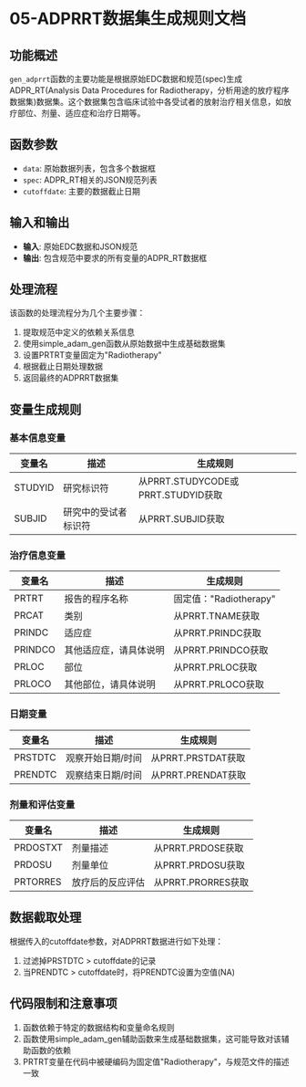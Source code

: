 # 05-ADPRRT数据集生成规则文档

## 功能概述

`gen_adprrt`函数的主要功能是根据原始EDC数据和规范(spec)生成ADPR_RT(Analysis Data Procedures for Radiotherapy，分析用途的放疗程序数据集)数据集。这个数据集包含临床试验中各受试者的放射治疗相关信息，如放疗部位、剂量、适应症和治疗日期等。

## 函数参数

- `data`: 原始数据列表，包含多个数据框
- `spec`: ADPR_RT相关的JSON规范列表
- `cutoffdate`: 主要的数据截止日期

## 输入和输出

- **输入**: 原始EDC数据和JSON规范
- **输出**: 包含规范中要求的所有变量的ADPR_RT数据框

## 处理流程

该函数的处理流程分为几个主要步骤：

1. 提取规范中定义的依赖关系信息
2. 使用simple_adam_gen函数从原始数据中生成基础数据集
3. 设置PRTRT变量固定为"Radiotherapy"
4. 根据截止日期处理数据
5. 返回最终的ADPRRT数据集

## 变量生成规则

### 基本信息变量

| 变量名 | 描述 | 生成规则 |
|--------|------|----------|
| STUDYID | 研究标识符 | 从PRRT.STUDYCODE或PRRT.STUDYID获取 |
| SUBJID | 研究中的受试者标识符 | 从PRRT.SUBJID获取 |

### 治疗信息变量

| 变量名 | 描述 | 生成规则 |
|--------|------|----------|
| PRTRT | 报告的程序名称 | 固定值："Radiotherapy" |
| PRCAT | 类别 | 从PRRT.TNAME获取 |
| PRINDC | 适应症 | 从PRRT.PRINDC获取 |
| PRINDCO | 其他适应症，请具体说明 | 从PRRT.PRINDCO获取 |
| PRLOC | 部位 | 从PRRT.PRLOC获取 |
| PRLOCO | 其他部位，请具体说明 | 从PRRT.PRLOCO获取 |

### 日期变量

| 变量名 | 描述 | 生成规则 |
|--------|------|----------|
| PRSTDTC | 观察开始日期/时间 | 从PRRT.PRSTDAT获取 |
| PRENDTC | 观察结束日期/时间 | 从PRRT.PRENDAT获取 |

### 剂量和评估变量

| 变量名 | 描述 | 生成规则 |
|--------|------|----------|
| PRDOSTXT | 剂量描述 | 从PRRT.PRDOSE获取 |
| PRDOSU | 剂量单位 | 从PRRT.PRDOSU获取 |
| PRTORRES | 放疗后的反应评估 | 从PRRT.PRORRES获取 |

## 数据截取处理

根据传入的cutoffdate参数，对ADPRRT数据进行如下处理：

1. 过滤掉PRSTDTC > cutoffdate的记录
2. 当PRENDTC > cutoffdate时，将PRENDTC设置为空值(NA)

## 代码限制和注意事项

1. 函数依赖于特定的数据结构和变量命名规则
2. 函数使用simple_adam_gen辅助函数来生成基础数据集，这可能导致对该辅助函数的依赖
3. PRTRT变量在代码中被硬编码为固定值"Radiotherapy"，与规范文件的描述一致